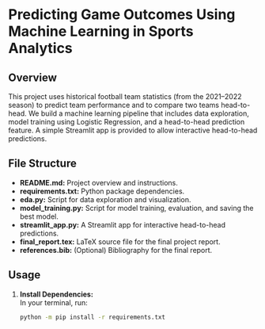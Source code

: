 # Predicting Game Outcomes Using Machine Learning in Sports Analytics

## Overview
This project uses historical football team statistics (from the 2021–2022 season) to predict team performance and to compare two teams head-to-head. We build a machine learning pipeline that includes data exploration, model training using Logistic Regression, and a head-to-head prediction feature. A simple Streamlit app is provided to allow interactive head-to-head predictions.

## File Structure
- **README.md:** Project overview and instructions.
- **requirements.txt:** Python package dependencies.
- **eda.py:** Script for data exploration and visualization.
- **model_training.py:** Script for model training, evaluation, and saving the best model.
- **streamlit_app.py:** A Streamlit app for interactive head-to-head predictions.
- **final_report.tex:** LaTeX source file for the final project report.
- **references.bib:** (Optional) Bibliography for the final report.

## Usage
1. **Install Dependencies:**  
   In your terminal, run:
   ```bash
   python -m pip install -r requirements.txt
